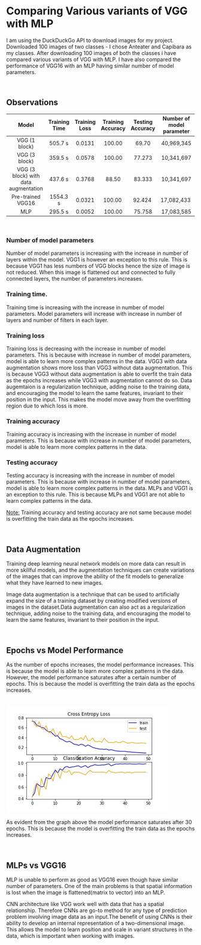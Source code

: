 # <b> Comparing Various variants of VGG with MLP </b>

I am using the DuckDuckGo API to download images for my project. Downloaded 100 images of two classes - I chose Anteater and Capibara as my classes. After downloading 100 images of both the classes i have compared various variants of VGG with MLP. I have also compared the performance of VGG16 with an MLP having similar number of model parameters.

<br>

## <b> Observations </b>

|Model  | Training Time        | Training Loss  | Training Accuracy | Testing Accuracy | Number of model parameter |
| :--------------:|:----------------:|:-------------:| :---------------:|:-------------:|:------------:|
| VGG (1 block) | 505.7 s      | 0.0131 | 100.00 |69.70 |40,969,345 |
| VGG (3 block) | 359.5 s     | 0.0578      |   100.00 |77.273 |10,341,697 |
| VGG (3 block) with data augmentation | 437.6 s | 0.3768      |    88.50 |83.333 |10,341,697 |
| Pre-trained VGG16  | 1554.3 s | 0.0321   |  100.00 |92.424 |17,082,433 |    
|MLP|  295.5 s | 0.0052 | 100.00 |  75.758 |  17,083,585 |


<br>

### <b> Number of model parameters </b>
Number of model parameters is increasing with the increase in number of layers within the model. VGG1 is however an exception to this rule. This is because VGG1 has less numbers of VGG blocks hence the size of image is not reduced. When this image is flattened out and connected to fully connected layers, the number of parameters increases.

### <b>Training time.</b> 
Training time is increasing with the increase in number of model parameters. Model parameters will increase with increase in number of layers and number of filters in each layer. 

### <b> Training loss </b>
Training loss is decreasing with the increase in number of model parameters. This is because with increase in number of model parameters, model is able to learn more complex patterns in the data. VGG3 with data augmentation shows more loss than VGG3 without data augmentation. This is because VGG3 without data augmentation is able to overfit the train data as the epochs increases while VGG3 with augmentation cannot do so. Data augemtaion is a regularization technique, adding noise to the training data, and encouraging the model to learn the same features, invariant to their position in the input. This makes the model move away from the overfitting region due to which loss is more.

### <b> Training accuracy </b>
Training accuracy is increasing with the increase in number of model parameters. This is because with increase in number of model parameters, model is able to learn more complex patterns in the data.

### <b> Testing accuracy </b>
Testing accuracy is increasing with the increase in number of model parameters. This is because with increase in number of model parameters, model is able to learn more complex patterns in the data. MLPs and VGG1 is an exception to this rule. This is because MLPs and VGG1 are not able to learn complex patterns in the data.

<u>Note:</u> Training accuracy and testing accuracy are not same because model is overfitting the train data as the epochs increases. 


<br>

## <b> Data Augmentation </b>

Training deep learning neural network models on more data can result in more skillful models, and the augmentation techniques can create variations of the images that can improve the ability of the fit models to generalize what they have learned to new images.

Image data augmentation is a technique that can be used to artificially expand the size of a training dataset by creating modified versions of images in the dataset.Data augmentation can also act as a regularization technique, adding noise to the training data, and encouraging the model to learn the same features, invariant to their position in the input.

<br>

## <b> Epochs vs Model Performance </b> 

As the number of epochs increases, the model performance increases. This is because the model is able to learn more complex patterns in the data. However, the model performance saturates after a certain number of epochs. This is because the model is overfitting the train data as the epochs increases.

<br>

<img src = ./plots/VGG_16_plot.jpg>

<br>

As evident from the graph above the model performance saturates after 30 epochs. This is because the model is overfitting the train data as the epochs increases.

<br>

## <b> MLPs vs VGG16 </b>

MLP is unable to perform as good as VGG16 even though have similar number of parameters. One of the main problems is that spatial information is lost when the image is flattened(matrix to vector) into an MLP. 

CNN architecture like VGG  work well with data that has a spatial relationship. Therefore CNNs are go-to method for any type of prediction problem involving image data as an input.The benefit of using CNNs is their ability to develop an internal representation of a two-dimensional image. This allows the model to learn position and scale in variant structures in the data, which is important when working with images.

